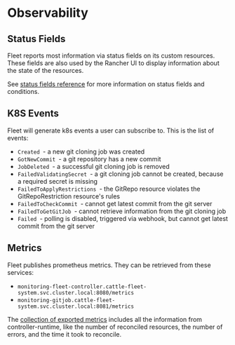 # Observability

## Status Fields

Fleet reports most information via status fields on its custom resources.
These fields are also used by the Rancher UI to display information about the state of the resources.

See [status fields reference](./ref-status-fields.md) for more information on status fields and conditions.

## K8S Events

Fleet will generate k8s events a user can subscribe to. This is the list of events:

* `Created `- a new git cloning job was created
* `GotNewCommit `- a git repository has a new commit
* `JobDeleted `- a successful git cloning job is removed
* `FailedValidatingSecret `- a git cloning job cannot be created, because a required secret is missing
* `FailedToApplyRestrictions `- the GitRepo resource violates the GitRepoRestriction resource's rules
* `FailedToCheckCommit `- cannot get latest commit from the git server
* `FailedToGetGitJob `- cannot retrieve information from the git cloning job
* `Failed `- polling is disabled, triggered via webhook, but cannot get latest commit from the git server

## Metrics

Fleet publishes prometheus metrics. They can be retrieved from these services:

* `monitoring-fleet-controller.cattle-fleet-system.svc.cluster.local:8080/metrics`
* `monitoring-gitjob.cattle-fleet-system.svc.cluster.local:8081/metrics`

The [collection of exported metrics](https://book.kubebuilder.io/reference/metrics-reference) includes all the information from controller-runtime, like the number of reconciled resources, the number of errors, and the time it took to reconcile.
